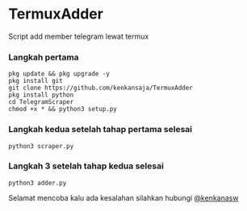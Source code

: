 # TermuxAdder
Script add member telegram lewat termux

### Langkah pertama

```
pkg update && pkg upgrade -y
pkg install git
git clone https://github.com/kenkansaja/TermuxAdder
pkg install python
cd TelegramScraper
chmod +x * && python3 setup.py
```
### Langkah kedua setelah tahap pertama selesai

```
python3 scraper.py
```
### Langkah 3 setelah tahap kedua selesai

```
python3 adder.py
```

Selamat mencoba kalu ada kesalahan silahkan hubungi
[@kenkanasw](t.me/kenkanasw)
